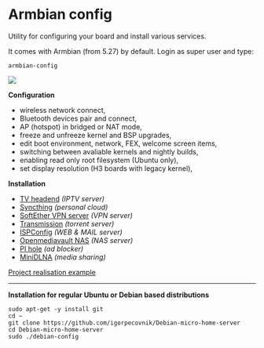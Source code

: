 # Armbian config

Utility for configuring your board and install various services.

It comes with Armbian (from 5.27) by default. Login as super user and type:

	armbian-config

![](https://www.armbian.com/wp-content/uploads/2017/05/confsoft.png)

**Configuration**

- wireless network connect,
- Bluetooth devices pair and connect,
- AP (hotspot) in bridged or NAT mode,
- freeze and unfreeze kernel and BSP upgrades,
- edit boot environment, network, FEX, welcome screen items,
- switching between avaliable kernels and nightly builds,
- enabling read only root filesystem (Ubuntu only),
- set display resolution (H3 boards with legacy kernel),

**Installation**

- [TV headend](https://tvheadend.org/) *(IPTV server)*
- [Syncthing](https://syncthing.net/) *(personal cloud)*
- [SoftEther VPN server](https://www.softether.org/) *(VPN server)*
- [Transmission](https://transmissionbt.com/) *(torrent server)*
- [ISPConfig](https://www.ispconfig.org/) *(WEB & MAIL server)*
- [Openmediavault NAS](http://www.openmediavault.org/) *(NAS server)*
- [PI hole](https://pi-hole.net) *(ad blocker)*
- [MiniDLNA](http://minidlna.sourceforge.net/) *(media sharing)*


[Project realisation example](http://www.igorpecovnik.com/2013/12/10/micro-home-server/)


----------

**Installation for regular Ubuntu or Debian based distributions**

	sudo apt-get -y install git
	cd ~
	git clone https://github.com/igorpecovnik/Debian-micro-home-server
	cd Debian-micro-home-server
	sudo ./debian-config
